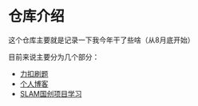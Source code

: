 # 仓库介绍

这个仓库主要就是记录一下我今年干了些啥（从8月底开始）


目前来说主要分为几个部分：

- [力扣刷题](./LeetCode_Report/) 
- [个人博客](./my_blog_notes/)
- [SLAM国创项目学习](./SLAM_Note/)